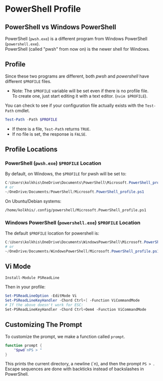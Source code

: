 
# PowerShell Profile

## PowerShell vs Windows PowerShell 
PowerShell (`pwsh.exe`) is a different program from
Windows PowerShell (`powershell.exe`).  
PowerShell (called "pwsh" from now on) is the newer shell for
Windows.  

## Profile

Since these two programs are different, both *pwsh* and
*powershell* have different `$PROFILE` files.
* Note: The `$PROFILE` variable will be set even if there is no profile file.  
  To create one, just start editing it with a text editor. (`nvim $PROFILE`).

You can check to see if your configuration file actually exists with the `Test-Path` cmdlet.  
```ps1
Test-Path -Path $PROFILE
```
* If there is a file, `Test-Path` returns `TRUE`.
* If no file is set, the response is `FALSE`.

## Profile Locations

### PowerShell (`pwsh.exe`) `$PROFILE` Location
By default, on Windows, the `$PROFILE` for pwsh will be set to:
```ps1
C:\Users\kolkhis\OneDrive\Documents\PowerShell\Microsoft.PowerShell_profile.ps1
# or 
~/OneDrive/Documents/PowerShell/Microsoft.PowerShell_profile.ps1
```

On Ubuntu/Debian systems:
```bash
/home/kolkhis/.config/powershell/Microsoft.PowerShell_profile.ps1
```

### Windows PowerShell (`powershell.exe`) `$PROFILE` Location
The default `$PROFILE` location for powershell is:
```ps1
C:\Users\kolkhis\OneDrive\Documents\WindowsPowerShell\Microsoft.PowerShell_profile.ps1
# or
~/OneDrive/Documents/WindowsPowerShell/Microsoft.PowerShell_profile.ps1
```


## Vi Mode
```ps1
Install-Module PSReadLine
```
Then in your profile:
```ps1
Set-PSReadLineOption -EditMode Vi
Set-PSReadLineKeyHandler -Chord Ctrl+[ -Function ViCommandMode
# If the above doesn't work for ESC:
Set-PSReadLineKeyHandler -Chord Ctrl+Oem4 -Function ViCommandMode
```


## Customizing The Prompt

To customize the prompt, we make a function called `prompt`.
```ps1
function prompt {
    "$pwd`nPS > "
}
```
This prints the current directory, a newline (\`n), and then the prompt `PS > `.  
Escape sequences are done with backticks instead of backslashes in PowerShell.  



